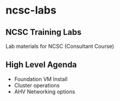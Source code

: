 # ncsc-labs

NCSC Training Labs
-----------------------

Lab materials for NCSC (Consultant Course)

High Level Agenda
-----------------
- Foundation VM Install
- Cluster operations
- AHV Networking options
